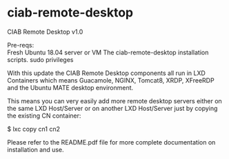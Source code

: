 # ciab-remote-desktop
CIAB Remote Desktop v1.0 

Pre-reqs:  
Fresh Ubuntu 18.04 server or VM
The ciab-remote-desktop installation scripts.
sudo privileges
 
With this update the CIAB Remote Desktop components all run in LXD Containers which means Guacamole, NGINX, Tomcat8, XRDP, XFreeRDP and the Ubuntu MATE desktop environment.

This means you can very easily add more remote desktop servers either on the same LXD Host/Server or on another LXD Host/Server just by copying the existing CN container:

$ lxc copy cn1 cn2 

Please refer to the README.pdf file for more complete documentation on installation and use.
 

